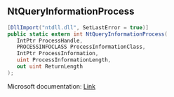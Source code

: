 ## NtQueryInformationProcess

```csharp
[DllImport("ntdll.dll", SetLastError = true)]
public static extern int NtQueryInformationProcess(
   IntPtr ProcessHandle,
   PROCESSINFOCLASS ProcessInformationClass,
   IntPtr ProcessInformation,
   uint ProcessInformationLength,
   out uint ReturnLength
);
```

Microsoft documentation: [Link](https://docs.microsoft.com/en-us/windows/win32/api/winternl/nf-winternl-ntqueryinformationprocess)
